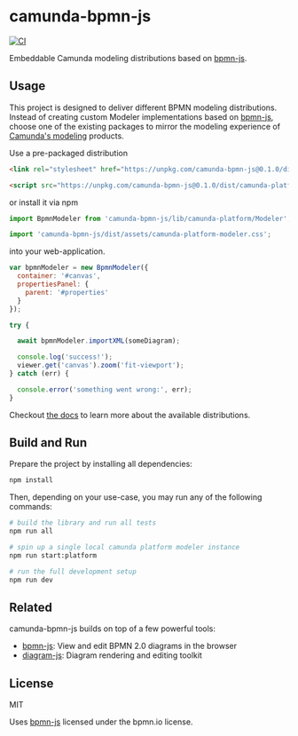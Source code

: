 # camunda-bpmn-js

[![CI](https://github.com/camunda/camunda-bpmn-js/workflows/CI/badge.svg)](https://github.com/camunda/camunda-bpmn-js/actions?query=workflow%3ACI)

Embeddable Camunda modeling distributions based on [bpmn-js](https://github.com/bpmn-io/bpmn-js).

## Usage

This project is designed to deliver different BPMN modeling distributions. Instead of creating custom Modeler implementations based on [bpmn-js](https://github.com/bpmn-io/bpmn-js), choose one of the existing packages to mirror the modeling experience of [Camunda's modeling](https://github.com/camunda/camunda-modeler/) products.

Use a pre-packaged distribution

```html
<link rel="stylesheet" href="https://unpkg.com/camunda-bpmn-js@0.1.0/dist/assets/camunda-platform-modeler.css" />

<script src="https://unpkg.com/camunda-bpmn-js@0.1.0/dist/camunda-platform-modeler.development.js"></script>
```

or install it via npm

```js
import BpmnModeler from 'camunda-bpmn-js/lib/camunda-platform/Modeler';

import 'camunda-bpmn-js/dist/assets/camunda-platform-modeler.css';
```

into your web-application.

```js
var bpmnModeler = new BpmnModeler({
  container: '#canvas',
  propertiesPanel: {
    parent: '#properties'
  }
});

try {

  await bpmnModeler.importXML(someDiagram);

  console.log('success!');
  viewer.get('canvas').zoom('fit-viewport');
} catch (err) {

  console.error('something went wrong:', err);
}
```

Checkout [the docs](./docs/DISTRIBUTIONS.md) to learn more about the available distributions.

## Build and Run

Prepare the project by installing all dependencies:

```sh
npm install
```

Then, depending on your use-case, you may run any of the following commands:

```sh
# build the library and run all tests
npm run all

# spin up a single local camunda platform modeler instance
npm run start:platform

# run the full development setup
npm run dev
```

## Related

camunda-bpmn-js builds on top of a few powerful tools:

* [bpmn-js](https://github.com/bpmn-io/bpmn-js): View and edit BPMN 2.0 diagrams in the browser
* [diagram-js](https://github.com/bpmn-io/diagram-js): Diagram rendering and editing toolkit

## License

MIT

Uses [bpmn-js](https://github.com/bpmn-io/bpmn-js) licensed under the bpmn.io license.
